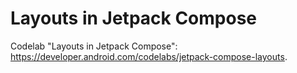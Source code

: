 # Layouts in Jetpack Compose

Codelab "Layouts in Jetpack Compose": https://developer.android.com/codelabs/jetpack-compose-layouts.
